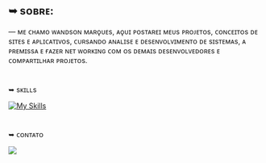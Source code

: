 ## ➥ sᴏʙʀᴇ:
― ᴍᴇ ᴄʜᴀᴍᴏ ᴡᴀɴᴅsᴏɴ ᴍᴀʀǫᴜᴇs, ᴀǫᴜɪ ᴘᴏsᴛᴀʀᴇɪ ᴍᴇᴜs ᴘʀᴏᴊᴇᴛᴏs, 
ᴄᴏɴᴄᴇɪᴛᴏs ᴅᴇ sɪᴛᴇs ᴇ ᴀᴘʟɪᴄᴀᴛɪᴠᴏs, ᴄᴜʀsᴀɴᴅᴏ ᴀɴᴀʟɪsᴇ ᴇ ᴅᴇsᴇɴᴠᴏʟᴠɪᴍᴇɴᴛᴏ ᴅᴇ sɪsᴛᴇᴍᴀs, ᴀ ᴘʀᴇᴍɪssᴀ ᴇ ғᴀᴢᴇʀ ɴᴇᴛ ᴡᴏʀᴋɪɴɢ ᴄᴏᴍ ᴏs ᴅᴇᴍᴀɪs ᴅᴇsᴇɴᴠᴏʟᴠᴇᴅᴏʀᴇs ᴇ ᴄᴏᴍᴘᴀʀᴛɪʟʜᴀʀ ᴘʀᴏᴊᴇᴛᴏs. 
 
# 
➥ sᴋɪʟʟs 

   [![My Skills](https://skillicons.dev/icons?i=js,html,css,git)](https://skillicons.dev)
</p>

# 
➥ ᴄᴏɴᴛᴀᴛᴏ

<a href="https://www.linkedin.com/in/www.linkedin.com/in/wandson-josé-marques" target="_blank"><img src="https://img.shields.io/badge/-LinkedIn-%230077B5?style=for-the-badge&logo=linkedin&logoColor=white" target="_blank"></a>   
</div>
